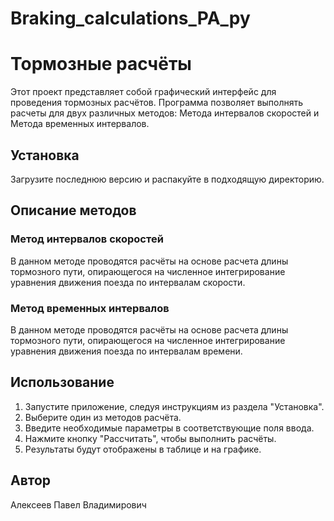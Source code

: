 # Braking_calculations_PA_py

# Тормозные расчёты

Этот проект представляет собой графический интерфейс для проведения тормозных расчётов. Программа позволяет выполнять расчеты для двух различных методов: Метода интервалов скоростей и Метода временных интервалов.

## Установка

Загрузите последнюю версию и распакуйте в подходящую директорию.

## Описание методов

### Метод интервалов скоростей

В данном методе проводятся расчёты на основе расчета длины тормозного пути, опирающегося на численное интегрирование уравнения движения поезда по интервалам скорости.

### Метод временных интервалов

В данном методе проводятся расчёты на основе расчета длины тормозного пути, опирающегося на численное интегрирование уравнения движения поезда по интервалам времени.

## Использование

1. Запустите приложение, следуя инструкциям из раздела "Установка".
2. Выберите один из методов расчёта.
3. Введите необходимые параметры в соответствующие поля ввода.
4. Нажмите кнопку "Рассчитать", чтобы выполнить расчёты.
5. Результаты будут отображены в таблице и на графике.

## Автор

Алексеев Павел Владимирович
